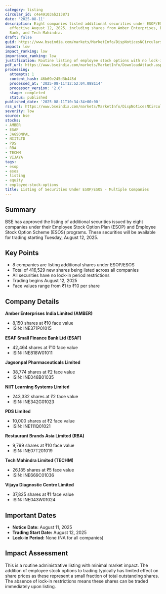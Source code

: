 ```yaml
---
category: listing
circular_id: c4e49103ab213871
date: '2025-08-11'
description: Eight companies listed additional securities under ESOP/ESOS schemes
  effective August 12, 2025, including shares from Amber Enterprises, ESAF Small Finance
  Bank, and Tech Mahindra.
draft: false
guid: https://www.bseindia.com/markets/MarketInfo/DispNoticesNCirculars.aspx?Noticeid={4A0024C2-3505-4E5F-BFCE-D6EF10BEF63A}&noticeno=20250811-18&dt=08/11/2025&icount=18&totcount=42&flag=0
impact: low
impact_ranking: low
importance_ranking: low
justification: Routine listing of employee stock options with no lock-in restrictions
pdf_url: https://www.bseindia.com/markets/MarketInfo/DownloadAttach.aspx?id=20250811-18&attachedId=
processing:
  attempts: 1
  content_hash: 46b69e245d3b445d
  processed_at: '2025-08-11T12:52:04.088114'
  processor_version: '2.0'
  stage: completed
  status: published
published_date: '2025-08-11T10:34:34+00:00'
rss_url: https://www.bseindia.com/markets/MarketInfo/DispNoticesNCirculars.aspx?Noticeid={4A0024C2-3505-4E5F-BFCE-D6EF10BEF63A}&noticeno=20250811-18&dt=08/11/2025&icount=18&totcount=42&flag=0
severity: low
source: bse
stocks:
- AMBER
- ESAF
- JAGSONPAL
- NIITLTD
- PDS
- RBA
- TECHM
- VIJAYA
tags:
- esop
- esos
- listing
- equity
- employee-stock-options
title: Listing of Securities Under ESOP/ESOS - Multiple Companies
---
```


## Summary

BSE has approved the listing of additional securities issued by eight companies under their Employee Stock Option Plan (ESOP) and Employee Stock Option Scheme (ESOS) programs. These securities will be available for trading starting Tuesday, August 12, 2025.

## Key Points

- 8 companies are listing additional shares under ESOP/ESOS
- Total of 416,529 new shares being listed across all companies
- All securities have no lock-in period restrictions
- Trading begins August 12, 2025
- Face values range from ₹1 to ₹10 per share

## Company Details

**Amber Enterprises India Limited (AMBER)**
- 8,150 shares at ₹10 face value
- ISIN: INE371P01015

**ESAF Small Finance Bank Ltd (ESAF)**
- 42,464 shares at ₹10 face value
- ISIN: INE818W01011

**Jagsonpal Pharmaceuticals Limited**
- 38,774 shares at ₹2 face value
- ISIN: INE048B01035

**NIIT Learning Systems Limited**
- 243,332 shares at ₹2 face value
- ISIN: INE342G01023

**PDS Limited**
- 10,000 shares at ₹2 face value
- ISIN: INE111Q01021

**Restaurant Brands Asia Limited (RBA)**
- 9,799 shares at ₹10 face value
- ISIN: INE07T201019

**Tech Mahindra Limited (TECHM)**
- 26,185 shares at ₹5 face value
- ISIN: INE669C01036

**Vijaya Diagnostic Centre Limited**
- 37,825 shares at ₹1 face value
- ISIN: INE043W01024

## Important Dates

- **Notice Date:** August 11, 2025
- **Trading Start Date:** August 12, 2025
- **Lock-in Period:** None (NA for all companies)

## Impact Assessment

This is a routine administrative listing with minimal market impact. The addition of employee stock options to trading typically has limited effect on share prices as these represent a small fraction of total outstanding shares. The absence of lock-in restrictions means these shares can be traded immediately upon listing.